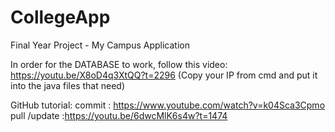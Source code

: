 # CollegeApp
Final Year Project - My Campus Application


In order for the DATABASE to work, follow this video:
https://youtu.be/X8oD4q3XtQQ?t=2296
(Copy your IP from cmd and put it into the java files that need)

GitHub tutorial:
commit : https://www.youtube.com/watch?v=k04Sca3Cpmo
pull /update :https://youtu.be/6dwcMlK6s4w?t=1474
